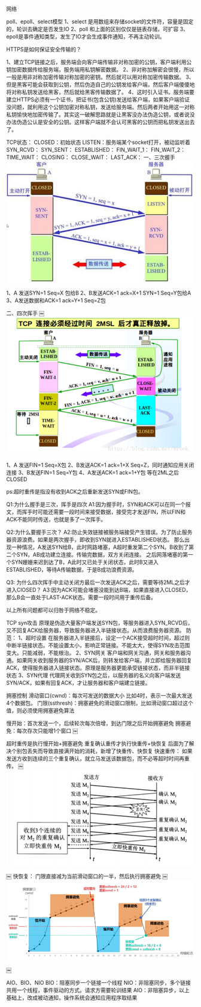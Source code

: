 网络

poll、epoll、select模型
1、select 是用数组来存储socket的文件符，容量是固定的，轮训去确定是否发生IO
2、poll 和上面的区别仅仅是链表存储，可扩容
3、epoll是事件通知类型，发生了IO才会生成事件通知，不再主动轮训。

HTTPS是如何保证安全传输的？

1、建立TCP链接之后，服务端会向客户端传输非对称加密的公钥，客户端利用公钥加密数据传给服务端，服务端用私钥解密数据。
2、非对称加解密会很慢，所以一般是用非对称加密传输对称加密的密钥。然后就可以用对称加密传输数据。
3、但是黑客可能会获取到公钥，然后伪造自己的公钥发给客户端，然后客户端傻傻地将对称私钥发送给黑客，然后就给黑客传输数据了。
4、这时引入证书。服务端要建立HTTPS必须有一个证书，把证书(包含公钥)发送给客户端，如果客户端验证没问题，就利用这个公钥加密对称私钥，发送给服务端。然后两者开始用这一对称私钥愉快地加密传输了。其实这一破解思路就是让黑客没办法伪造公钥，或者说没办法伪造公认是安全的公钥。这样客户端就不会认可黑客的公钥而把私钥发送出去了。



TCP状态：
CLOSED：初始状态
LISTEN：服务端某个socket打开，被动监听着
SYN_RCVD：
SYN_SENT：
ESTABLISHED：
FIN_WAIT_1：
FIN_WAIT_2：
TIME_WAIT：
CLOSING：
CLOSE_WAIT：
LAST_ACK：
一、三次握手
![三次握手](../img/threeHello.jpeg)

1、A 发送SYN=1 Seq=X 包给B
2、B发送ACK=1 ack=X+1 SYN=1 Seq=Y包给A
3、A发送数据和ACK=1 ack=Y+1 Seq=Z包

二、四次挥手
￼![四次挥手](../img/fourBye.png)

1、A 发送FIN=1  Seq=X包
2、B发送ACK=1 ack=1+X Seq=Z，同时通知应用关闭连接
3、B发送FIN=1 Seq=Y包
4、A发送ACK=1 ack=1+Y包 等在2ML之后CLOSED

ps:超时重传是指没有收到ACK之后重新发送SYN或FIN包。

Q1:为什么握手是三次，挥手是四次
A1:因为握手时，SYN和ACK可以在同一个报文，而挥手时可能还需要一段时间来接受数据，接受完才发送FIN，所以FIN和ACK不能同时传送，也就是多了一次挥手。

Q2:为什么要握手三次？
A2:防止失效链接被服务端接受产生错误。为了防止服务器资源浪费。如果是两次握手，即收到SYN就进入ESTABLISHED状态。
那么出现一种情况，A发送SYN给B，此时网路堵塞，A超时重发第二个SYN。B收到了第二个SYN，AB成功建立连接。传输完数据，双方关闭连接。
之后网落堵塞的第一个SYN姗姗来迟到达了B，A此时又已处于关闭状态，此时B又进入ESTABLISHED，等待A传输数据，于是B成功浪费资源。

Q3:	为什么四次挥手中主动关闭方最后一次发送ACK之后，需要等待2ML之后才进入ClOSED？
A3:因为ACK可能会堵塞没能到达B端，如果直接进入CLOSED，那么B会一直处于LAST-ACK状态。需要一段时间用于重传后备。

以上所有问题都可以归咎于网络不稳定。

TCP syn攻击
原理是伪造大量客户端发送SYN包，等服务器进入SYN_RCVD后，又不回复ACK给服务器，导致服务器进入半链接状态。从而浪费服务器资源。
防范：
1、超时设置
在服务器进入半链接后，设定一个ACK接受超时时间，超过则中断半链接状态。不能设置太小，影响正常链接。不能太大，使得SYN攻击范围变大。只能减弱，不能根治。
2、SYN网关
客户端和网关沟通，网关和服务器沟通。如果网关收到服务器的SYN/ACK后，则转发给客户端，并立即给服务器回复ACK，使得服务器进入链接状态。原理是服务器更能承受链接状态，而非半链接状态
3、SYN代理
代理网关收到SYN包之后，以服务器的名义向客户端发送SYN/ACK，如果有回复ACK，才让服务器和客户端建立链接。

拥塞控制
滑动窗口(cwnd)：每次可发送的数据大小 比如4时，表示一次最大发送4个数据包。
门限(ssthresh)：拥塞避免的滑动窗口限制，比如滑动窗口超过这个值，则必须使用拥塞避免算法

慢开始：首次发送一个，后续轮次每次倍增，到达门限之后开始拥塞避免
拥塞避免：每次存次只能增1个窗口
￼

超时重传是执行慢开始+拥塞避免
重复确认重传才执行快重传+快恢复
后面为了解决个别包丢失而导致直接满开始的消耗，新增了快重传、快恢复
快速重传：
如果发送方收到连续的三个重复确认，就立马发送该数据包，而不必等超时时间再重传。
￼![四次挥手](../img/threeCheckAck.png)

￼
快恢复：
门限直接减为当前滑动窗口的一半，然后执行拥塞避免
￼![完整过程](../img/tcp_full.png)

￼


AIO、BIO、NIO
BIO：阻塞同步一个链接一个线程
NIO：非阻塞同步，多个链接共用一个线程，事件驱动的方式。请求方需要轮训结果
AIO：非阻塞异步，以上基础上，改成被动通知，操作系统会通知应用程序取结果










